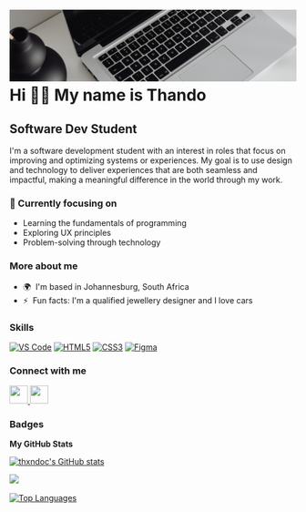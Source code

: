 ![Header](https://github.com/thxndoc/thxndoc/blob/main/banner-light.png)
Hi 👋🏽 My name is Thando
=======================

Software Dev Student
--------------------

I'm a software development student with an interest in roles that focus on improving and optimizing systems or experiences. My goal is to use design and technology to deliver experiences that are both seamless and impactful, making a meaningful difference in the world through my work.<br> 

### 🚀 Currently focusing on
* Learning the fundamentals of programming
* Exploring UX principles
* Problem-solving through technology
### More about me
* 🌍  I'm based in Johannesburg, South Africa
* ⚡  Fun facts: I'm a qualified jewellery designer and I love cars

### Skills


<p align="left">
<a href="https://code.visualstudio.com/" target="_blank" rel="noreferrer"><img src="https://raw.githubusercontent.com/danielcranney/readme-generator/main/public/icons/skills/visualstudiocode.svg" width="36" height="36" alt="VS Code" /></a>
<a href="https://developer.mozilla.org/en-US/docs/Glossary/HTML5" target="_blank" rel="noreferrer"><img src="https://raw.githubusercontent.com/danielcranney/readme-generator/main/public/icons/skills/html5-colored.svg" width="36" height="36" alt="HTML5" /></a>
<a href="https://www.w3.org/TR/CSS/#css" target="_blank" rel="noreferrer"><img src="https://raw.githubusercontent.com/danielcranney/readme-generator/main/public/icons/skills/css3-colored.svg" width="36" height="36" alt="CSS3" /></a>
<a href="https://www.figma.com/" target="_blank" rel="noreferrer"><img src="https://raw.githubusercontent.com/danielcranney/readme-generator/main/public/icons/skills/figma-colored.svg" width="36" height="36" alt="Figma" /></a>
</p>


### Connect with me

<p align="left"> <a href="https://www.github.com/thxndoc" target="_blank" rel="noreferrer"> <picture> <source media="(prefers-color-scheme: dark)" srcset="https://raw.githubusercontent.com/danielcranney/readme-generator/main/public/icons/socials/github-dark.svg" /> <source media="(prefers-color-scheme: light)" srcset="https://raw.githubusercontent.com/danielcranney/readme-generator/main/public/icons/socials/github.svg" /> <img src="https://raw.githubusercontent.com/danielcranney/readme-generator/main/public/icons/socials/github.svg" width="32" height="32" /> </picture> </a> <a href="https://www.linkedin.com/in/thando-cibi-47b066180/" target="_blank" rel="noreferrer"> <picture> <source media="(prefers-color-scheme: dark)" srcset="https://raw.githubusercontent.com/danielcranney/readme-generator/main/public/icons/socials/linkedin-dark.svg" /> <source media="(prefers-color-scheme: light)" srcset="https://raw.githubusercontent.com/danielcranney/readme-generator/main/public/icons/socials/linkedin.svg" /> <img src="https://raw.githubusercontent.com/danielcranney/readme-generator/main/public/icons/socials/linkedin.svg" width="32" height="32" /> </picture> </a></p>

### Badges

<b>My GitHub Stats</b>

<a href="http://www.github.com/thxndoc">
<img src="https://github-readme-stats.vercel.app/api?username=thxndoc&show_icons=true&hide=&count_private=true&title_color=A3C4F1&text_color=ffffff&icon_color=ffffff&bg_color=000000&hide_border=true&show_icons=true" alt="thxndoc's GitHub stats"/>
</a>

<a href="http://www.github.com/thxndoc"><img src="https://github-readme-streak-stats.herokuapp.com/?user=thxndoc&stroke=ffffff&background=000000&ring=A3C4F1&fire=A3C4F1&currStreakNum=ffffff&currStreakLabel=A3C4F1&sideNums=ffffff&sideLabels=ffffff&dates=ffffff&hide_border=true"/>
</a>

<a href="https://github.com/thxndoc" align="left">
<img src="https://github-readme-stats.vercel.app/api/top-langs/?username=thxndoc&langs_count=10&title_color=A3C4F1&text_color=ffffff&icon_color=ffffff&bg_color=000000&hide_border=true&locale=en&custom_title=Top%20%Languages" alt="Top Languages"/>
</a>

